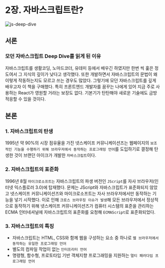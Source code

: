 # 2장. 자바스크립트란?

![js-deep-dive](https://user-images.githubusercontent.com/77488652/199225349-d55b2857-2903-42bb-98dd-ba2563d6e714.png)

## 서론

### 모던 자바스크립트 Deep Dive를 읽게 된 이유

자바스크립트를 생활코딩, 노마드코더, 유데미 등에서 배우긴 하였지만 한번 씩 훑은 정도여서 그 지식의 깊이가 낮다고 생각했다.
또한 개발하면서 자바스크립트의 문법이 왜 이렇게 작동하는지도 모르고 쓰는 경우도 많았다. 그렇기에 모던 자바스크립트를 깊게 배우고자 이 책을 구매했다.
특히 프론트엔드 개발자를 꿈꾸는 나에게 있어 지금 주로 사용하는 React가 영원할 거라는 보장도 없다. 기본기가 탄탄해야 새로운 기술에도 금방 적응할 수 있을 것이다.

## 본론

### 1. 자바스크립트의 탄생

1995년 약 90%의 시장 점유율을 가진 넷스케이프 커뮤니케이션즈는 웹페이지의 `보조적인 기능을 수행하기 위해 브라우저에서 동작하는 프로그래밍 언어`를 도입하기로 결정해 탄생한 것이 브랜던 아이크가 개발한 `자바스크립트`이다.

### 2. 자바스크립트의 표준화

1996년 8월 `마이크로소프트는` 자바스크립트의 파생 버전인 `JScript`를 자사 브라우저(인터넷 익스플로러 3.0)에 탑재했다. 문제는 JScript와 자바스크립트가 표준화되지 않았고 넷스케이프 커뮤니케이션즈와 마이크로소프트는 자사 브라우저에서만 동작하는 기능을 넣기 시작했다.
이로 인해 `크로스 브라우징 이슈가 발생`해 모든 브라우저에서 정상적으로 동작하기 위해 넷스케이프 커뮤니케이션즈가 컴퓨터 시스템의 표준을 관리하는 ECMA 인터네셔널에 자바스크립트의 표준화를 요청해 `ECMAScript`로 표준화되었다.

### 3. 자바스크립트의 특징

- 자바스크립트는 HTML, CSS와 함께 웹을 구성하는 요소 중 하나로 `웹 브라우저에서 동작하는 유일한 프로그래밍 언어`
- 별도의 컴파일 작업이 없는 `인터프리터 언어`
- 명령형, 함수형, 프로토타입 기반 객체지향 프로그래밍을 지원하는 `멀티 패러다임 프로그래밍 언어`
